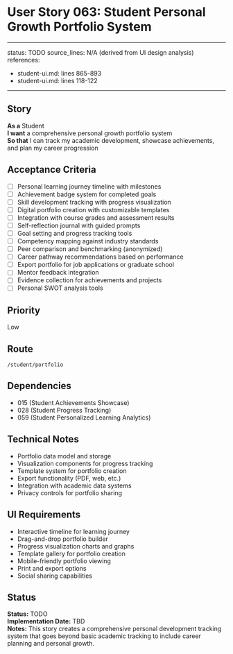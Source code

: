 # User Story 063: Student Personal Growth Portfolio System

---
status: TODO
source_lines: N/A (derived from UI design analysis)
references:
  - student-ui.md: lines 865-893
  - student-ui.md: lines 118-122
---

## Story
**As a** Student  
**I want** a comprehensive personal growth portfolio system  
**So that** I can track my academic development, showcase achievements, and plan my career progression

## Acceptance Criteria
- [ ] Personal learning journey timeline with milestones
- [ ] Achievement badge system for completed goals
- [ ] Skill development tracking with progress visualization
- [ ] Digital portfolio creation with customizable templates
- [ ] Integration with course grades and assessment results
- [ ] Self-reflection journal with guided prompts
- [ ] Goal setting and progress tracking tools
- [ ] Competency mapping against industry standards
- [ ] Peer comparison and benchmarking (anonymized)
- [ ] Career pathway recommendations based on performance
- [ ] Export portfolio for job applications or graduate school
- [ ] Mentor feedback integration
- [ ] Evidence collection for achievements and projects
- [ ] Personal SWOT analysis tools

## Priority
Low

## Route
`/student/portfolio`

## Dependencies
- 015 (Student Achievements Showcase)
- 028 (Student Progress Tracking)
- 059 (Student Personalized Learning Analytics)

## Technical Notes
- Portfolio data model and storage
- Visualization components for progress tracking
- Template system for portfolio creation
- Export functionality (PDF, web, etc.)
- Integration with academic data systems
- Privacy controls for portfolio sharing

## UI Requirements
- Interactive timeline for learning journey
- Drag-and-drop portfolio builder
- Progress visualization charts and graphs
- Template gallery for portfolio creation
- Mobile-friendly portfolio viewing
- Print and export options
- Social sharing capabilities

## Status
**Status:** TODO  
**Implementation Date:** TBD  
**Notes:** This story creates a comprehensive personal development tracking system that goes beyond basic academic tracking to include career planning and personal growth.